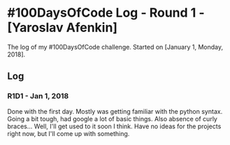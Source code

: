 # #100DaysOfCode Log - Round 1 - [Yaroslav Afenkin]

The log of my #100DaysOfCode challenge. Started on [January 1, Monday, 2018].

## Log

### R1D1 - Jan 1, 2018

Done with the first day. Mostly was getting familiar with the python syntax. Going a bit tough, had google a lot of basic things. Also absence of curly braces... Well, I'll get used to it soon I think.
Have no ideas for the projects right now, but I'll come up with something.